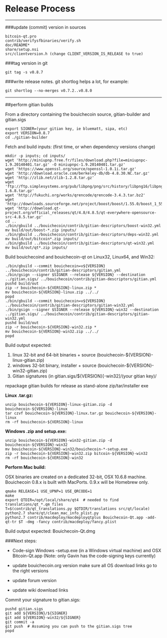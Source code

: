Release Process
====================

* * *

###update (commit) version in sources


	bitcoin-qt.pro
	contrib/verifysfbinaries/verify.sh
	doc/README*
	share/setup.nsi
	src/clientversion.h (change CLIENT_VERSION_IS_RELEASE to true)

###tag version in git

	git tag -s v0.8.7

###write release notes. git shortlog helps a lot, for example:

	git shortlog --no-merges v0.7.2..v0.8.0

* * *

##perform gitian builds

 From a directory containing the bouichecoin source, gitian-builder and gitian.sigs
  
	export SIGNER=(your gitian key, ie bluematt, sipa, etc)
	export VERSION=0.8.7
	cd ./gitian-builder

 Fetch and build inputs: (first time, or when dependency versions change)

	mkdir -p inputs; cd inputs/
	wget 'http://miniupnp.free.fr/files/download.php?file=miniupnpc-1.9.20140401.tar.gz' -O miniupnpc-1.9.20140401.tar.gz'
	wget 'https://www.openssl.org/source/openssl-1.0.1i.tar.gz'
	wget 'http://download.oracle.com/berkeley-db/db-4.8.30.NC.tar.gz'
	wget 'http://zlib.net/zlib-1.2.8.tar.gz'
	wget 'ftp://ftp.simplesystems.org/pub/libpng/png/src/history/libpng16/libpng-1.6.8.tar.gz'
	wget 'http://fukuchi.org/works/qrencode/qrencode-3.4.3.tar.bz2'
	wget 'http://downloads.sourceforge.net/project/boost/boost/1.55.0/boost_1_55_0.tar.bz2'
	wget 'http://download.qt-project.org/official_releases/qt/4.8/4.8.5/qt-everywhere-opensource-src-4.8.5.tar.gz'
	cd ..
	./bin/gbuild ../bouichecoin/contrib/gitian-descriptors/boost-win32.yml
	mv build/out/boost-*.zip inputs/
	./bin/gbuild ../bouichecoin/contrib/gitian-descriptors/deps-win32.yml
	mv build/out/bitcoin*.zip inputs/
	./bin/gbuild ../bouichecoin/contrib/gitian-descriptors/qt-win32.yml
	mv build/out/qt*.zip inputs/

 Build bouichecoind and bouichecoin-qt on Linux32, Linux64, and Win32:
  
	./bin/gbuild --commit bouichecoin=v${VERSION} ../bouichecoin/contrib/gitian-descriptors/gitian.yml
	./bin/gsign --signer $SIGNER --release ${VERSION} --destination ../gitian.sigs/ ../bouichecoin/contrib/gitian-descriptors/gitian.yml
	pushd build/out
	zip -r bouichecoin-${VERSION}-linux.zip *
	mv bouichecoin-${VERSION}-linux.zip ../../
	popd
	./bin/gbuild --commit bouichecoin=v${VERSION} ../bouichecoin/contrib/gitian-descriptors/gitian-win32.yml
	./bin/gsign --signer $SIGNER --release ${VERSION}-win32 --destination ../gitian.sigs/ ../bouichecoin/contrib/gitian-descriptors/gitian-win32.yml
	pushd build/out
	zip -r bouichecoin-${VERSION}-win32.zip *
	mv bouichecoin-${VERSION}-win32.zip ../../
	popd

  Build output expected:

  1. linux 32-bit and 64-bit binaries + source (bouichecoin-${VERSION}-linux-gitian.zip)
  2. windows 32-bit binary, installer + source (bouichecoin-${VERSION}-win32-gitian.zip)
  3. Gitian signatures (in gitian.sigs/${VERSION}[-win32]/(your gitian key)/

repackage gitian builds for release as stand-alone zip/tar/installer exe

**Linux .tar.gz:**

	unzip bouichecoin-${VERSION}-linux-gitian.zip -d bouichecoin-${VERSION}-linux
	tar czvf bouichecoin-${VERSION}-linux.tar.gz bouichecoin-${VERSION}-linux
	rm -rf bouichecoin-${VERSION}-linux

**Windows .zip and setup.exe:**

	unzip bouichecoin-${VERSION}-win32-gitian.zip -d bouichecoin-${VERSION}-win32
	mv bouichecoin-${VERSION}-win32/bouichecoin-*-setup.exe .
	zip -r bouichecoin-${VERSION}-win32.zip bitcoin-${VERSION}-win32
	rm -rf bouichecoin-${VERSION}-win32

**Perform Mac build:**

  OSX binaries are created on a dedicated 32-bit, OSX 10.6.8 machine.
  Bouichecoin 0.8.x is built with MacPorts.  0.9.x will be Homebrew only.

	qmake RELEASE=1 USE_UPNP=1 USE_QRCODE=1
	make
	export QTDIR=/opt/local/share/qt4  # needed to find translations/qt_*.qm files
	T=$(contrib/qt_translations.py $QTDIR/translations src/qt/locale)
	python2.7 share/qt/clean_mac_info_plist.py
	python2.7 contrib/macdeploy/macdeployqtplus Bouichecoin-Qt.app -add-qt-tr $T -dmg -fancy contrib/macdeploy/fancy.plist

 Build output expected: Bouichecoin-Qt.dmg

###Next steps:

* Code-sign Windows -setup.exe (in a Windows virtual machine) and
  OSX Bitcoin-Qt.app (Note: only Gavin has the code-signing keys currently)

* update bouichecoin.org version
  make sure all OS download links go to the right versions

* update forum version

* update wiki download links

Commit your signature to gitian.sigs:

	pushd gitian.sigs
	git add ${VERSION}/${SIGNER}
	git add ${VERSION}-win32/${SIGNER}
	git commit -a
	git push  # Assuming you can push to the gitian.sigs tree
	popd

